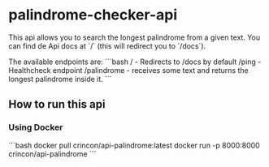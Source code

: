 # palindrome-checker-api

This api allows you to search the longest palindrome from a given text. You can find de Api docs at ´/´ (this will redirect you to ´/docs´).

The available endpoints are: 
´´´bash
/ - Redirects to /docs by default
/ping - Healthcheck endpoint
/palindrome - receives some text and returns the longest palindrome inside it.
´´´
## How to run this api

### Using Docker

´´´bash
docker pull crincon/api-palindrome:latest
docker run -p 8000:8000 crincon/api-palindrome
´´´


